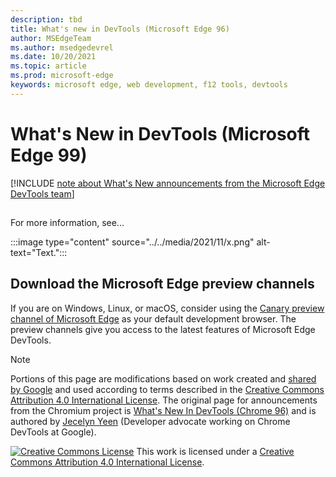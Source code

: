 ```yaml
---
description: tbd
title: What's new in DevTools (Microsoft Edge 96)
author: MSEdgeTeam
ms.author: msedgedevrel
ms.date: 10/20/2021
ms.topic: article
ms.prod: microsoft-edge
keywords: microsoft edge, web development, f12 tools, devtools
---
```

# What's New in DevTools (Microsoft Edge 99)

[!INCLUDE [note about What's New announcements from the Microsoft Edge DevTools team](../../includes/edge-whats-new-note.md)]


<!-- ====================================================================== -->
## 

<!-- Title:  -->
<!-- Subtitle:  -->


For more information, see...

:::image type="content" source="../../media/2021/11/x.png" alt-text="Text.":::


<!-- ====================================================================== -->
## Download the Microsoft Edge preview channels

If you are on Windows, Linux, or macOS, consider using the [Canary preview channel of Microsoft Edge](https://www.microsoftedgeinsider.com/download) as your default development browser.  The preview channels give you access to the latest features of Microsoft Edge DevTools.


<!-- ====================================================================== -->
> [!NOTE]
> Portions of this page are modifications based on work created and [shared by Google](https://developers.google.com/terms/site-policies) and used according to terms described in the [Creative Commons Attribution 4.0 International License](https://creativecommons.org/licenses/by/4.0).
> The original page for announcements from the Chromium project is [What's New In DevTools (Chrome 96)](https://developer.chrome.com/blog/new-in-devtools-96) and is authored by [Jecelyn Yeen](https://developers.google.com/web/resources/contributors#jecelynyeen) (Developer advocate working on Chrome DevTools at Google).

[![Creative Commons License](https://i.creativecommons.org/l/by/4.0/88x31.png)](https://creativecommons.org/licenses/by/4.0)
This work is licensed under a [Creative Commons Attribution 4.0 International License](https://creativecommons.org/licenses/by/4.0).

